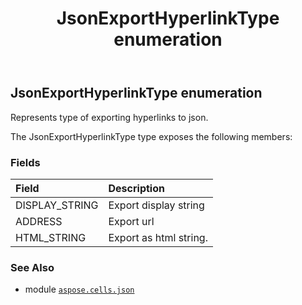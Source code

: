 ﻿---
title: JsonExportHyperlinkType enumeration
second_title: Aspose.Cells for Python via .NET API References
description: 
type: docs
weight: 10
url: /aspose.cells.json/jsonexporthyperlinktype/
is_root: false
---

## JsonExportHyperlinkType enumeration

Represents type of exporting hyperlinks to json.



The JsonExportHyperlinkType type exposes the following members:

### Fields
| Field | Description |
| :- | :- |
| DISPLAY_STRING | Export display string |
| ADDRESS | Export url |
| HTML_STRING | Export as html string. |



### See Also
* module [`aspose.cells.json`](..)
